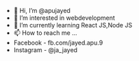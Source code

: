 - 👋 Hi, I’m @apujayed
- 👀 I’m interested in webdevelopment
- 🌱 I’m currently learning React JS,Node JS
- 📫 How to reach me ...
- Facebook - fb.com/jayed.apu.9
- Instagram - @ja_jayed

